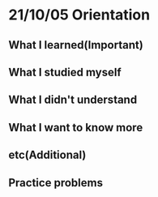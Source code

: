 # 21/10/05 Orientation

## What I learned(Important)

## What I studied myself

## What I didn't understand

## What I want to know more

## etc(Additional)

## Practice problems
